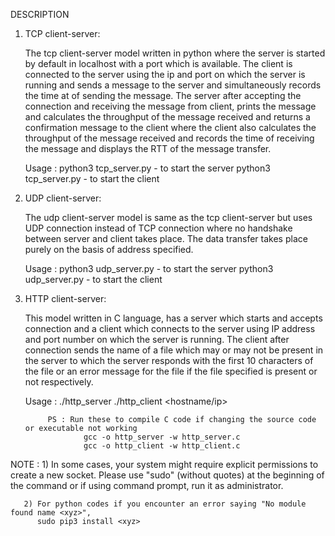 DESCRIPTION 

1) TCP client-server:
	
	The tcp client-server model written in python where the server is started by default in localhost with a port which is available. The client is connected to the server using the ip and port on which the server is running and sends a message to the server and simultaneously records the time at of sending the message. The server after accepting the connection and receiving the message from client, prints the message and calculates the throughput of the message received and returns a confirmation message to the client where the client also calculates the throughput of the message received and records the time of receiving the message and displays the RTT of the message transfer.

	Usage : python3 tcp_server.py  - to start the server
			python3 tcp_server.py  - to start the client

2) UDP client-server:

	The udp client-server model is same as the tcp client-server but uses UDP connection instead of TCP connection where no handshake between server and client takes place. The data transfer takes place purely on the basis of address specified.

	Usage : python3 udp_server.py  - to start the server
			python3 udp_server.py  - to start the client

3) HTTP client-server:
	
	This model written in C language, has a server which starts and accepts connection and a client which connects to the server using IP address and port number on which the server is running. The client after connection sends the name of a file which may or may not be present in the server to which the server responds with the first 10 characters of the file or an error message for the file if the file specified is present or not respectively.

	Usage : ./http_server <port>
			./http_client <hostname/ip> <port>

			PS : Run these to compile C code if changing the source code or executable not working
					gcc -o http_server -w http_server.c
					gcc -o http_client -w http_client.c


NOTE : 1) In some cases, your system might require explicit permissions to create a new socket. Please use "sudo" (without 	   		quotes) at the beginning of the command or if using command prompt, run it as administrator.

	   2) For python codes if you encounter an error saying "No module found name <xyz>",
	   	  sudo pip3 install <xyz>



